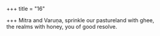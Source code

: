 +++
title = "16"

+++
Mitra and Varuṇa, sprinkle our pastureland with ghee,  
the realms with honey, you of good resolve.  